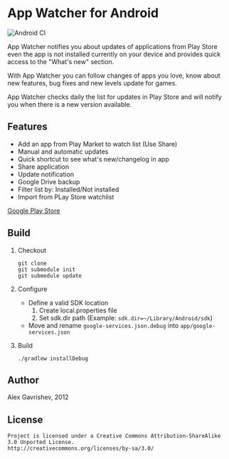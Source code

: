 App Watcher for Android
=======================

![Android CI](https://github.com/anod/AppWatcher/workflows/Android%20CI/badge.svg)

App Watcher notifies you about updates of applications from Play Store even the app is not installed currently on your device and provides quick access to the "What's new" section.

With App Watcher you can follow changes of apps you love, know about new features, bug fixes and new levels update for games.

App Watcher checks daily the list for updates in Play Store and will notify you when there is a new version available.

## Features

- Add an app from Play Market to watch list (Use Share)
- Manual and automatic updates
- Quick shortcut to see what's new/changelog in app
- Share application
- Update notification
- Google Drive backup
- Filter list by: Installed/Not installed
- Import from PLay Store watchlist

[Google Play Store][1]

## Build

1. Checkout

    ```shell
    git clone
    git submodule init
    git submodule update
    ```

2. Configure

    - Define a valid SDK location
      1. Create local.properties file
      2. Set sdk.dir path (Example: `sdk.dir=~/Library/Android/sdk`)
    - Move and rename `google-services.json.debug` into `app/google-services.json`

3. Build

    ```shell
    ./gradlew installDebug
    ```

## Author

Alex Gavrishev, 2012

## License

```license
Project is licensed under a Creative Commons Attribution-ShareAlike 3.0 Unported License.
http://creativecommons.org/licenses/by-sa/3.0/
```

 [1]: https://play.google.com/store/apps/details?id=com.anod.appwatcher
